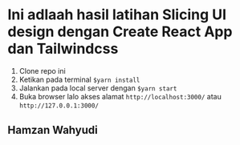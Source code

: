 # Ini adlaah hasil latihan Slicing UI design dengan Create React App dan Tailwindcss

1. Clone repo ini
2. Ketikan pada terminal ```$yarn install```
3. Jalankan pada local server dengan ```$yarn start```
4. Buka browser lalo akses alamat ```http://localhost:3000/``` atau ```http://127.0.0.1:3000/```

## Hamzan Wahyudi
